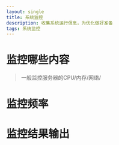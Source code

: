 ```yaml
---
layout: single
title: 系统监控 
description: 收集系统运行信息，为优化做好准备 
tags: 系统监控
---
```


# 监控哪些内容
> 一般监控服务器的CPU/内存/网络/

# 监控频率

# 监控结果输出